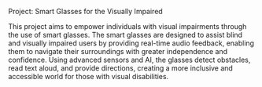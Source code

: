 Project: Smart Glasses for the Visually Impaired

This project aims to empower individuals with visual impairments through the use of smart glasses. The smart glasses are designed to assist blind and visually impaired users by providing real-time audio feedback, enabling them to navigate their surroundings with greater independence and confidence. Using advanced sensors and AI, the glasses detect obstacles, read text aloud, and provide directions, creating a more inclusive and accessible world for those with visual disabilities.